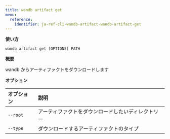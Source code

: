 ```yaml
---
title: wandb artifact get
menu:
  reference:
    identifier: ja-ref-cli-wandb-artifact-wandb-artifact-get
---
```


**使い方**

`wandb artifact get [OPTIONS] PATH`

**概要**

wandb からアーティファクトをダウンロードします

**オプション**

| **オプション** | **説明** |
| :--- | :--- |
| `--root` | アーティファクトをダウンロードしたいディレクトリー |
| `--type` | ダウンロードするアーティファクトのタイプ |